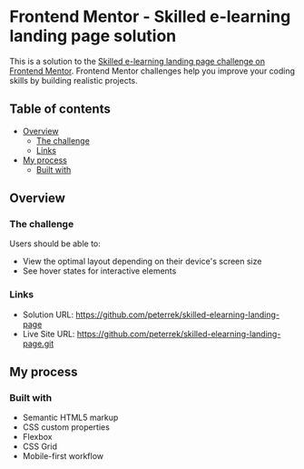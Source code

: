 # Frontend Mentor - Skilled e-learning landing page solution

This is a solution to the [Skilled e-learning landing page challenge on Frontend Mentor](https://www.frontendmentor.io/challenges/skilled-elearning-landing-page-S1ObDrZ8q). Frontend Mentor challenges help you improve your coding skills by building realistic projects.

## Table of contents

- [Overview](#overview)
  - [The challenge](#the-challenge)
  - [Links](#links)
- [My process](#my-process)
  - [Built with](#built-with)
  

## Overview

### The challenge

Users should be able to:

- View the optimal layout depending on their device's screen size
- See hover states for interactive elements

### Links

- Solution URL: https://github.com/peterrek/skilled-elearning-landing-page
- Live Site URL: https://github.com/peterrek/skilled-elearning-landing-page.git

## My process

### Built with

- Semantic HTML5 markup
- CSS custom properties
- Flexbox
- CSS Grid
- Mobile-first workflow


